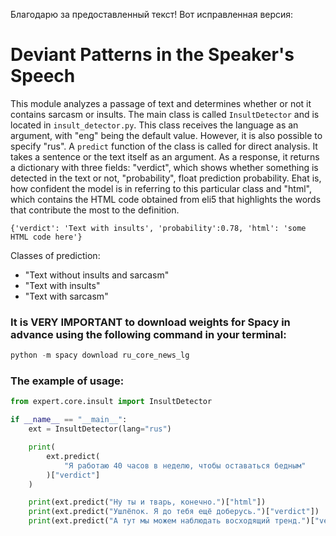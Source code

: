 Благодарю за предоставленный текст! Вот исправленная версия:

# Deviant Patterns in the Speaker's Speech

This module analyzes a passage of text and determines whether or not it contains sarcasm or insults. The main class is called `InsultDetector` and is located in `insult_detector.py`. This class receives the language as an argument, with "eng" being the default value. However, it is also possible to specify "rus". A `predict` function of the class is called for direct analysis. It takes a sentence or the text itself as an argument. As a response, it returns a dictionary with three fields: "verdict", which shows whether something is detected in the text or not, "probability", float prediction probability. Еhat is, how confident the model is in referring to this particular class and "html", which contains the HTML code obtained from eli5 that highlights the words that contribute the most to the definition.

```
{'verdict': 'Text with insults', 'probability':0.78, 'html': 'some HTML code here'}
```

Classes of prediction:

- "Text without insults and sarcasm"
- "Text with insults"
- "Text with sarcasm"

### It is VERY IMPORTANT to download weights for Spacy in advance using the following command in your terminal:

```python
python -m spacy download ru_core_news_lg
```

### The example of usage:

```python
from expert.core.insult import InsultDetector

if __name__ == "__main__":
    ext = InsultDetector(lang="rus")

    print(
        ext.predict(
            "Я работаю 40 часов в неделю, чтобы оставаться бедным"
        )["verdict"]
    )

    print(ext.predict("Ну ты и тварь, конечно.")["html"])
    print(ext.predict("Ушлёпок. Я до тебя ещё доберусь.")["verdict"])
    print(ext.predict("А тут мы можем наблюдать восходящий тренд.")["verdict"])
```